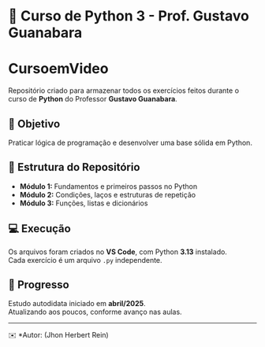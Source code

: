 # 🐍 Curso de Python 3 - Prof. Gustavo Guanabara
#     CursoemVideo

Repositório criado para armazenar todos os exercícios feitos durante o curso de **Python** do Professor **Gustavo Guanabara**.

## 🎯 Objetivo
Praticar lógica de programação e desenvolver uma base sólida em Python.

## 🧩 Estrutura do Repositório
- **Módulo 1:** Fundamentos e primeiros passos no Python  
- **Módulo 2:** Condições, laços e estruturas de repetição  
- **Módulo 3:** Funções, listas e dicionários  

## 💻 Execução
Os arquivos foram criados no **VS Code**, com Python **3.13** instalado.  
Cada exercício é um arquivo `.py` independente.

## 📅 Progresso
Estudo autodidata iniciado em **abril/2025**.  
Atualizando aos poucos, conforme avanço nas aulas.

---
✉️ *Autor: (Jhon Herbert Rein)
